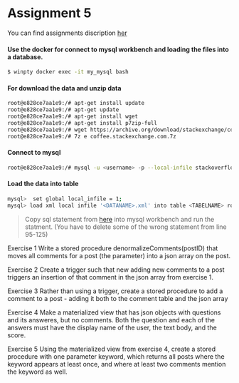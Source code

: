 # Assignment 5

You can find assignments discription [her](https://github.com/datsoftlyngby/soft2019spring-databases/blob/master/assignments/assignment5.md)

#### Use the docker for connect to mysql workbench and loading the files into a database.

```sh
$ winpty docker exec -it my_mysql bash
```
#### For download the data and unzip data
```sh
root@e828ce7aa1e9:/# apt-get install update
root@e828ce7aa1e9:/# apt-get update
root@e828ce7aa1e9:/# apt-get install wget
root@e828ce7aa1e9:/# apt-get install p7zip-full
root@e828ce7aa1e9:/# wget https://archive.org/download/stackexchange/coffee.stackexchange.com.7z
root@e828ce7aa1e9:/# 7z e coffee.stackexchange.com.7z
```
#### Connect to mysql 
```sh
root@e828ce7aa1e9:/# mysql -u <username> -p --local-infile stackoverflow
```
#### Load the data into table
```sh
mysql>  set global local_infile = 1;
mysql> load xml local infile '<DATANAME>.xml' into table <TABELNAME> rows identified by '<row>';
```
> Copy sql statement from [here](https://gist.github.com/emanoelbarreiros/c164a60e98a7482cde22) into mysql workbench and run the statment. (You have to delete some of the wrong statement from line 95-125)

Exercise 1
Write a stored procedure denormalizeComments(postID) that moves all comments for a post (the parameter) into a json array on the post.

Exercise 2
Create a trigger such that new adding new comments to a post triggers an insertion of that comment in the json array from exercise 1.

Exercise 3
Rather than using a trigger, create a stored procedure to add a comment to a post - adding it both to the comment table and the json array

Exercise 4
Make a materialized view that has json objects with questions and its answeres, but no comments. Both the question and each of the answers must have the display name of the user, the text body, and the score.

Exercise 5
Using the materialized view from exercise 4, create a stored procedure with one parameter keyword, which returns all posts where the keyword appears at least once, and where at least two comments mention the keyword as well.
